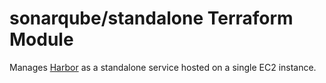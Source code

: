 # sonarqube/standalone Terraform Module

Manages [Harbor]() as a standalone service hosted on a single EC2 instance.


